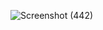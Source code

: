 ![Screenshot (442)](https://user-images.githubusercontent.com/71433170/219898532-a10b9a55-5d2c-4790-be0d-0f87277c7668.png)
